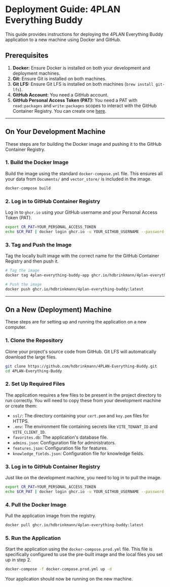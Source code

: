 # Deployment Guide: 4PLAN Everything Buddy

This guide provides instructions for deploying the 4PLAN Everything Buddy application to a new machine using Docker and GitHub.

## Prerequisites

1.  **Docker:** Ensure Docker is installed on both your development and deployment machines.
2.  **Git:** Ensure Git is installed on both machines.
3.  **Git LFS:** Ensure Git LFS is installed on both machines (`brew install git-lfs`).
4.  **GitHub Account:** You need a GitHub account.
5.  **GitHub Personal Access Token (PAT):** You need a PAT with `read:packages` and `write:packages` scopes to interact with the GitHub Container Registry. You can create one [here](https://github.com/settings/tokens?type=beta).

---

## On Your Development Machine

These steps are for building the Docker image and pushing it to the GitHub Container Registry.

### 1. Build the Docker Image

Build the image using the standard `docker-compose.yml` file. This ensures all your data from `Documents/` and `vector_store/` is included in the image.

```bash
docker-compose build
```

### 2. Log in to GitHub Container Registry

Log in to `ghcr.io` using your GitHub username and your Personal Access Token (PAT).

```bash
export CR_PAT=YOUR_PERSONAL_ACCESS_TOKEN
echo $CR_PAT | docker login ghcr.io -u YOUR_GITHUB_USERNAME --password-stdin
```

### 3. Tag and Push the Image

Tag the locally built image with the correct name for the GitHub Container Registry and then push it.

```bash
# Tag the image
docker tag 4plan-everything-buddy-app ghcr.io/hdbrinkmann/4plan-everything-buddy:latest

# Push the image
docker push ghcr.io/hdbrinkmann/4plan-everything-buddy:latest
```

---

## On a New (Deployment) Machine

These steps are for setting up and running the application on a new computer.

### 1. Clone the Repository

Clone your project's source code from GitHub. Git LFS will automatically download the large files.

```bash
git clone https://github.com/hdbrinkmann/4PLAN-Everything-Buddy.git
cd 4PLAN-Everything-Buddy
```

### 2. Set Up Required Files

The application requires a few files to be present in the project directory to run correctly. You will need to copy these from your development machine or create them:

*   `ssl/`: The directory containing your `cert.pem` and `key.pem` files for HTTPS.
*   `.env`: The environment file containing secrets like `VITE_TENANT_ID` and `VITE_CLIENT_ID`.
*   `favorites.db`: The application's database file.
*   `admins.json`: Configuration file for administrators.
*   `features.json`: Configuration file for features.
*   `knowledge_fields.json`: Configuration file for knowledge fields.

### 3. Log in to GitHub Container Registry

Just like on the development machine, you need to log in to pull the image.

```bash
export CR_PAT=YOUR_PERSONAL_ACCESS_TOKEN
echo $CR_PAT | docker login ghcr.io -u YOUR_GITHUB_USERNAME --password-stdin
```

### 4. Pull the Docker Image

Pull the application image from the registry.

```bash
docker pull ghcr.io/hdbrinkmann/4plan-everything-buddy:latest
```

### 5. Run the Application

Start the application using the `docker-compose.prod.yml` file. This file is specifically configured to use the pre-built image and the local files you set up in step 2.

```bash
docker-compose -f docker-compose.prod.yml up -d
```

Your application should now be running on the new machine.

